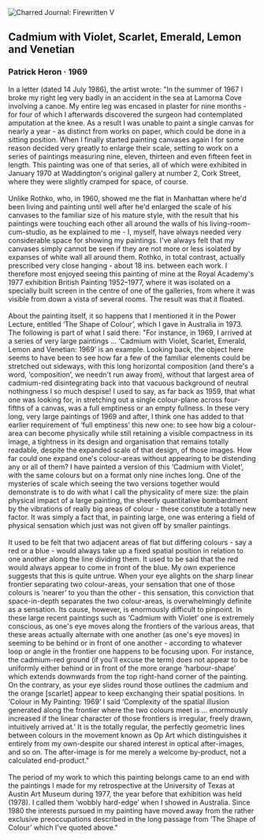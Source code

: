 <div class="artwork-of-the-day">
  <div class="container">
    <div class="img-wrapper">
      <img
        src="https://uploads8.wikiart.org/images/patrick-heron/cadmium-with-violet-scarlet-emerald-lemon-and-venetian-1969.jpg!Large.jpg"
        alt="Charred Journal: Firewritten V" />
    </div>
    <div class="artwork-detail">
      <div class="artwork-origin"> 
        <h2 class="artwork-name">Cadmium with Violet, Scarlet, Emerald, Lemon and Venetian</h2>
        <h3 class="artist">
          Patrick Heron
                    ·  1969
        </h3>
      </div>
      <p class="description">
        <span class="artwork-description-text ng-binding" ng-bind-html="viewModel.ArtworkOfTheDay.Description | unsafe">In a letter (dated 14 July 1986), the artist wrote: "In the summer of 1967 I broke my right leg very badly in an accident in the sea at Lamorna Cove involving a canoe. My entire leg was encased in plaster for nine months - for four of which I afterwards discovered the surgeon had contemplated amputation at the knee. As a result I was unable to paint a single canvas for nearly a year - as distinct from works on paper, which could be done in a sitting position. When I finally started painting canvases again I for some reason decided very greatly to enlarge their scale, setting to work on a series of paintings measuring nine, eleven, thirteen and even fifteen feet in length. This painting was one of that series, all of which were exhibited in January 1970 at Waddington's original gallery at number 2, Cork Street, where they were slightly cramped for space, of course.
<br>
<br>Unlike Rothko, who, in 1960, showed me the flat in Manhattan where he'd been living and painting until well after he'd enlarged the scale of his canvases to the familiar size of his mature style, with the result that his paintings were touching each other all around the walls of his living-room-cum-studio, as he explained to me - I, myself, have always needed very considerable space for showing my paintings. I've always felt that my canvases simply cannot be seen if they are not more or less isolated by expanses of white wall all around them. Rothko, in total contrast, actually prescribed very close hanging - about 18 ins. between each work. I therefore most enjoyed seeing this painting of mine at the Royal Academy's 1977 exhibition British Painting 1952–1977, where it was isolated on a specially built screen in the centre of one of the galleries, from where it was visible from down a vista of several rooms. The result was that it floated.
<br>
<br>About the painting itself, it so happens that I mentioned it in the Power Lecture, entitled ‘The Shape of Colour’, which I gave in Australia in 1973. The following is part of what I said there: "For instance, in 1969, I arrived at a series of very large paintings ... ‘Cadmium with Violet, Scarlet, Emerald, Lemon and Venetian: 1969’ is an example. Looking back, the object here seems to have been to see how far a few of the familiar elements could be stretched out sideways, with this long horizontal composition (and there's a word, ‘composition’, we needn't run away from), without that largest area of cadmium-red disintegrating back into that vacuous background of neutral nothingness I so much despise! I used to say, as far back as 1959, that what one was looking for, in stretching out a single colour-plane across four-fifths of a canvas, was a full emptiness or an empty fullness. In these very long, very large paintings of 1969 and after, I think one has added to that earlier requirement of ‘full emptiness’ this new one: to see how big a colour-area can become physically while still retaining a visible compactness in its image, a tightness in its design and organisation that remains totally readable, despite the expanded scale of that design, of those images. How far could one expand one's colour-areas without appearing to be distending any or all of them? I have painted a version of this ‘Cadmium with Violet’, with the same colours but on a format only nine inches long. One of the mysteries of scale which seeing the two versions together would demonstrate is to do with what I call the physicality of mere size: the plain physical impact of a large painting, the sheerly quantitative bombardment by the vibrations of really big areas of colour - these constitute a totally new factor. It was simply a fact that, in painting large, one was entering a field of physical sensation which just was not given off by smaller paintings.
<br>
<br>It used to be felt that two adjacent areas of flat but differing colours - say a red or a blue - would always take up a fixed spatial position in relation to one another along the line dividing them. It used to be said that the red would always appear to come in front of the blue. My own experience suggests that this is quite untrue. When your eye alights on the sharp linear frontier separating two colour-areas, your sensation that one of those colours is ‘nearer’ to you than the other - this sensation, this conviction that space-in-depth separates the two colour-areas, is overwhelmingly definite as a sensation. Its cause, however, is enormously difficult to pinpoint. In these large recent paintings such as ‘Cadmium with Violet’ one is extremely conscious, as one's eye moves along the frontiers of the various areas, that these areas actually alternate with one another (as one's eye moves) in seeming to be behind or in front of one another - according to whatever loop or angle in the frontier one happens to be focusing upon. For instance, the cadmium-red ground (if you'll excuse the term) does not appear to be uniformly either behind or in front of the more orange ‘harbour-shape’ which extends downwards from the top right-hand corner of the painting. On the contrary, as your eye slides round those outlines the cadmium and the orange [scarlet] appear to keep exchanging their spatial positions. In ‘Colour in My Painting: 1969’ I said ‘Complexity of the spatial illusion generated along the frontier where the two colours meet is ... enormously increased if the linear character of those frontiers is irregular, freely drawn, intuitively arrived at.’ It is the totally regular, the perfectly geometric lines between colours in the movement known as Op Art which distinguishes it entirely from my own-despite our shared interest in optical after-images, and so on. The after-image is for me merely a welcome by-product, not a calculated end-product."
<br>
<br>The period of my work to which this painting belongs came to an end with the paintings I made for my retrospective at the University of Texas at Austin Art Museum during 1977, the year before that exhibition was held (1978). I called them ‘wobbly hard-edge’ when I showed in Australia. Since 1980 the interests pursued in my painting have moved away from the rather exclusive preoccupations described in the long passage from ‘The Shape of Colour’ which I've quoted above."</span>
                        <div class="text-shadow-container" ng-show="showShadow" style=""></div>
      </p>
    </div>
  </div>

</div>
